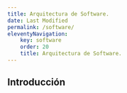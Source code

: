 ```yaml
---
title: Arquitectura de Software.
date: Last Modified
permalink: /software/
eleventyNavigation:
    key: software
    order: 20
    title: Arquitectura de Software.
---
```


<!-- @format -->

## **Introducción**
